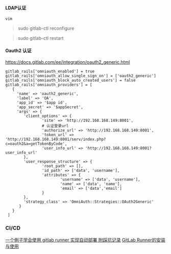#### LDAP认证
```shell
vim 

```

> sudo gitlab-ctl reconfigure

> sudo gitlab-ctl restart 


#### Oauth2 认证 
https://docs.gitlab.com/ee/integration/oauth2_generic.html
```shell
gitlab_rails['omniauth_enabled'] = true
gitlab_rails['omniauth_allow_single_sign_on'] = ['oauth2_generic']
gitlab_rails['omniauth_block_auto_created_users'] = false
gitlab_rails['omniauth_providers'] = [
   {
     'name' => 'oauth2_generic',
     'label' => 'OA',
     'app_id' => '$app id',
     'app_secret' => '$appSecret',
     'args' => {
        'client_options' => {
                'site' => 'http://192.168.168.149:8001',
                # 认证登录url
                'authorize_url' => 'http://192.168.168.149:8001',
                'token_url' => 'http://192.168.168.149:8001/serv/index.php?c=oauth2&a=getTokenByCode',
                'user_info_url' => 'http://192.168.168.149:8001?user_info_url'                                       
        },
        'user_response_structure' => {
                'root_path' => [],
                'id_path' => ['data', 'username'],
                'attributes' => {
                        'username' => ['data', 'username'],
                        'name' => ['data', 'name'],
                        'email' => ['data','email']
                }
        },
        'strategy_class' => 'OmniAuth::Strategies::OAuth2Generic'
      }
   }
 ]
```

### CI/CD
[一个例子学会使用 gitlab runner 实现自动部署 附踩坑记录](https://juejin.cn/post/6844903937091321864)
[GitLab Runner的安装与使用](https://blog.csdn.net/lizhiqiang1217/article/details/88803783)